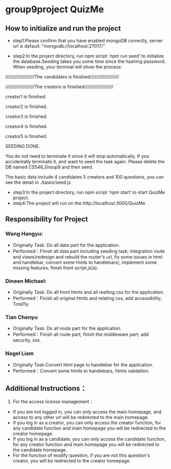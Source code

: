 # group9project QuizMe
## How to initialize and run the project
* step1:Please confirm that you have enabled mongoDB correctly, server url is default: "mongodb://localhost:27017/"

* step2:In the project directory, run npm script ‘npm run seed’ to initialize the database.Seeding takes you some time since the hashing password. When seeding, your terminal will show the process:

//////////////////The candidates is finished//////////////////

//////////////////The creators is finished//////////////////

creator1 is finished.

creator2 is finished.

creator3 is finished.

creator4 is finished.

creator5 is finished.

SEEDING DONE.

You do not need to terminate it since it will stop automatically. If you accidentally terminate it, and want to seed the task again. Please delete the DB named CS546_Group9 and then seed.

The basic data include 4 candidates 5 creators and 100 questions, you can see the detail in ./tasks/seed.js
* step3:In the project directory, run npm script ‘npm start’ to start QuizMe project.
* step4:The project will run on the http://localhost:3000/QuizMe 

## Responsibility for Project
### Wang Hangyu:
* Originally Task: Do all data part for the application.
* Performed：Finish all data part including seeding task; integration route and views(redesign and rebuild the router's url, fix some issues in html and handlebar, convert some htmls to handlebars), implement some missing features; finish front script.js(s).

### Dineen Michael:
* Originally Task: Do all front htmls and all realting css for the application.
* Performed：Finish all original htmls and relating css; add accessibility, Tota11y.

### Tian Chenyu
* Originally Task: Do all route part for the application.
* Performed：Finish all route part; finish the middleware part; add security, xss.

### Nagel Liam
* Originally Task:Convert html page to handlebar for the application.
* Performed：Convert some htmls to handlebars, htmls validation.



## Additional Instructions：
1. For the access license management：
* If you are not logged in, you can only access the main homepage, and access to any other url will be redirected to the main homepage.
* If you log in as a creator, you can only access the creator function, for any candidate function and main homepage you will be redirected to the creator homepage.
* If you log in as a candidate, you can only access the candidate function, for any creator function and main homepage you will be redirected to the candidate homepage.
* For the function of modify question, if you are not this question's creator, you will be redirected to the creator homepage.
